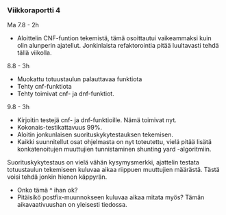 ### Viikkoraportti 4

Ma 7.8 - 2h
- Aloittelin CNF-funtion tekemistä, tämä osoittautui vaikeammaksi kuin olin alunperin ajatellut. Jonkinlaista refaktorointia pitää luultavasti tehdä tällä viikolla.

8.8 - 3h
- Muokattu totuustaulun palauttavaa funktiota
- Tehty cnf-funktiota
- Tehty toimivat cnf- ja dnf-funktiot.

9.8 - 3h
- Kirjoitin testejä cnf- ja dnf-funktioille. Nämä toimivat nyt.
- Kokonais-testikattavuus 99%.
- Aloitin jonkunlaisen suorituskykytestauksen tekemisen.
- Kaikki suunnitellut osat ohjelmasta on nyt toteutettu, vielä pitää lisätä konkatenoitujen muuttujien tunnistaminen shunting yard -algoritmiin.

Suorituskykytestaus on vielä vähän kysymysmerkki, ajattelin testata totuustaulun tekemiseen kuluvaa aikaa riippuen muuttujien määrästä. Tästä voisi tehdä jonkin hienon käppyrän.
- Onko tämä ^ ihan ok?
- Pitäisikö postfix-muunnokseen kuluvaa aikaa mitata myös? Tämän aikavaativuushan on yleisesti tiedossa. 